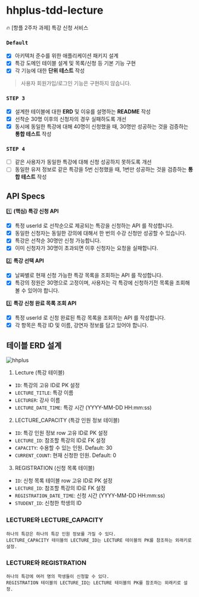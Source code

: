 # hhplus-tdd-lecture
🔥 [항플 2주차 과제] 특강 신청 서비스
### **`Default`**

- [X] 아키텍처 준수를 위한 애플리케이션 패키지 설계
- [X] 특강 도메인 테이블 설계 및 목록/신청 등 기본 기능 구현
- [X] 각 기능에 대한 **단위 테스트** 작성

> 사용자 회원가입/로그인 기능은 구현하지 않습니다.

### **`STEP 3`**

- [X] 설계한 테이블에 대한 **ERD** 및 이유를 설명하는 **README** 작성
- [X] 선착순 30명 이후의 신청자의 경우 실패하도록 개선
- [X] 동시에 동일한 특강에 대해 40명이 신청했을 때, 30명만 성공하는 것을 검증하는 **통합 테스트** 작성

### **`STEP 4`**

- [ ] 같은 사용자가 동일한 특강에 대해 신청 성공하지 못하도록 개선
- [ ] 동일한 유저 정보로 같은 특강을 5번 신청했을 때, 1번만 성공하는 것을 검증하는 **통합 테스트** 작성

## API Specs

1️⃣ **(핵심) 특강 신청 API**

- [X] 특정 userId 로 선착순으로 제공되는 특강을 신청하는 API 를 작성합니다.
- [X] 동일한 신청자는 동일한 강의에 대해서 한 번의 수강 신청만 성공할 수 있습니다.
- [X] 특강은 선착순 30명만 신청 가능합니다.
- [X] 이미 신청자가 30명이 초과되면 이후 신청자는 요청을 실패합니다.

2️⃣ **특강 선택 API** 

- [X] 날짜별로 현재 신청 가능한 특강 목록을 조회하는 API 를 작성합니다.
- [X] 특강의 정원은 30명으로 고정이며, 사용자는 각 특강에 신청하기전 목록을 조회해 볼 수 있어야 합니다.

3️⃣  **특강 신청 완료 목록 조회 API**

- [X] 특정 userId 로 신청 완료된 특강 목록을 조회하는 API 를 작성합니다.
- [X] 각 항목은 특강 ID 및 이름, 강연자 정보를 담고 있어야 합니다.

## 테이블 ERD 설계

![hhplus](https://github.com/user-attachments/assets/b63ffd38-448e-4389-b831-e24597cf0694)   

1. Lecture (특강 테이블)   
  - `ID`: 특강의 고유 ID로 PK 설정
  - `LECTURE_TITLE`: 특강 이름
  - `LECTURER`: 강사 이름
  - `LECTURE_DATE_TIME`: 특강 시간 (YYYY-MM-DD HH:mm:ss)

2. LECTURE_CAPACITY (특강 인원 정보 테이블)
  - `ID`: 특강 인원 정보 row 고유 ID로 PK 설정
  - `LECTURE_ID`: 참조할 특강의 ID로 FK 설정
  - `CAPACITY`: 수용할 수 있는 인원. Default: 30
  - `CURRENT_COUNT`: 현재 신청한 인원. Default: 0

3. REGISTRATION (신청 목록 테이블)
  - `ID`: 신청 목록 테이블 row 고유 ID로 PK 설정
  - `LECTURE_ID`: 참조할 특강의 ID로 FK 설정
  - `REGISTRATION_DATE_TIME`: 신청 시간 (YYYY-MM-DD HH:mm:ss)
  - `STUDENT_ID`: 신청한 학생의 ID

### LECTURE와 LECTURE_CAPACITY
    하나의 특강은 하나의 특강 인원 정보를 가질 수 있다. 
    LECTURE_CAPACITY 테이블의 LECTURE_ID는 LECTURE 테이블의 PK를 참조하는 외래키로 설정.

### LECTURE와 REGISTRATION
    하나의 특강에 여러 명의 학생들이 신청할 수 있다.
    REGISTRATION 테이블의 LECTURE_ID는 LECTURE 테이블의 PK를 참조하는 외래키로 설정.
